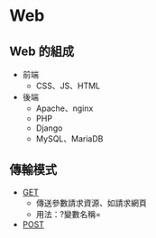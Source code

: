 # Web
## Web 的組成
- 前端
  - CSS、JS、HTML
- 後端
  - Apache、nginx
  - PHP
  - Django
  - MySQL、MariaDB
## 傳輸模式
- [GET](https://developer.mozilla.org/zh-TW/docs/Web/HTTP/Methods/GET)
  - 傳送參數請求資源、如請求網頁
  - 用法：?變數名稱=  
- [POST](https://developer.mozilla.org/zh-TW/docs/Web/HTTP/Methods/POST)  
